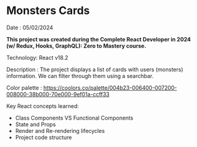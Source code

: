 # Monsters Cards

Date : 05/02/2024

**This project was created during the Complete React Developer in 2024 (w/ Redux, Hooks, GraphQL): Zero to Mastery course.**

Technology: React v18.2

Description : The project displays a list of cards with users (monsters) information. We can filter through them using a searchbar.

Color palette : https://coolors.co/palette/004b23-006400-007200-008000-38b000-70e000-9ef01a-ccff33

Key React concepts learned:

- Class Components VS Functional Components
- State and Props
- Render and Re-rendering lifecycles
- Project code structure
